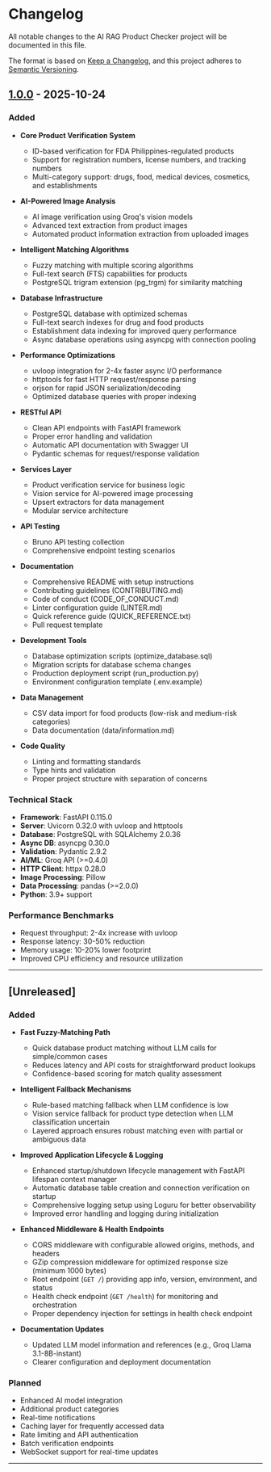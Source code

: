 # Changelog

All notable changes to the AI RAG Product Checker project will be documented in this file.

The format is based on [Keep a Changelog](https://keepachangelog.com/en/1.0.0/),
and this project adheres to [Semantic Versioning](https://semver.org/spec/v2.0.0.html).

## [1.0.0] - 2025-10-24

### Added
- **Core Product Verification System**
  - ID-based verification for FDA Philippines-regulated products
  - Support for registration numbers, license numbers, and tracking numbers
  - Multi-category support: drugs, food, medical devices, cosmetics, and establishments

- **AI-Powered Image Analysis**
  - AI image verification using Groq's vision models
  - Advanced text extraction from product images
  - Automated product information extraction from uploaded images

- **Intelligent Matching Algorithms**
  - Fuzzy matching with multiple scoring algorithms
  - Full-text search (FTS) capabilities for products
  - PostgreSQL trigram extension (pg_trgm) for similarity matching

- **Database Infrastructure**
  - PostgreSQL database with optimized schemas
  - Full-text search indexes for drug and food products
  - Establishment data indexing for improved query performance
  - Async database operations using asyncpg with connection pooling

- **Performance Optimizations**
  - uvloop integration for 2-4x faster async I/O performance
  - httptools for fast HTTP request/response parsing
  - orjson for rapid JSON serialization/decoding
  - Optimized database queries with proper indexing

- **RESTful API**
  - Clean API endpoints with FastAPI framework
  - Proper error handling and validation
  - Automatic API documentation with Swagger UI
  - Pydantic schemas for request/response validation

- **Services Layer**
  - Product verification service for business logic
  - Vision service for AI-powered image processing
  - Upsert extractors for data management
  - Modular service architecture

- **API Testing**
  - Bruno API testing collection
  - Comprehensive endpoint testing scenarios

- **Documentation**
  - Comprehensive README with setup instructions
  - Contributing guidelines (CONTRIBUTING.md)
  - Code of conduct (CODE_OF_CONDUCT.md)
  - Linter configuration guide (LINTER.md)
  - Quick reference guide (QUICK_REFERENCE.txt)
  - Pull request template

- **Development Tools**
  - Database optimization scripts (optimize_database.sql)
  - Migration scripts for database schema changes
  - Production deployment script (run_production.py)
  - Environment configuration template (.env.example)

- **Data Management**
  - CSV data import for food products (low-risk and medium-risk categories)
  - Data documentation (data/information.md)

- **Code Quality**
  - Linting and formatting standards
  - Type hints and validation
  - Proper project structure with separation of concerns

### Technical Stack
- **Framework**: FastAPI 0.115.0
- **Server**: Uvicorn 0.32.0 with uvloop and httptools
- **Database**: PostgreSQL with SQLAlchemy 2.0.36
- **Async DB**: asyncpg 0.30.0
- **Validation**: Pydantic 2.9.2
- **AI/ML**: Groq API (>=0.4.0)
- **HTTP Client**: httpx 0.28.0
- **Image Processing**: Pillow
- **Data Processing**: pandas (>=2.0.0)
- **Python**: 3.9+ support

### Performance Benchmarks
- Request throughput: 2-4x increase with uvloop
- Response latency: 30-50% reduction
- Memory usage: 10-20% lower footprint
- Improved CPU efficiency and resource utilization

---

## [Unreleased]

### Added
- **Fast Fuzzy-Matching Path**
  - Quick database product matching without LLM calls for simple/common cases
  - Reduces latency and API costs for straightforward product lookups
  - Confidence-based scoring for match quality assessment

- **Intelligent Fallback Mechanisms**
  - Rule-based matching fallback when LLM confidence is low
  - Vision service fallback for product type detection when LLM classification uncertain
  - Layered approach ensures robust matching even with partial or ambiguous data

- **Improved Application Lifecycle & Logging**
  - Enhanced startup/shutdown lifecycle management with FastAPI lifespan context manager
  - Automatic database table creation and connection verification on startup
  - Comprehensive logging setup using Loguru for better observability
  - Improved error handling and logging during initialization

- **Enhanced Middleware & Health Endpoints**
  - CORS middleware with configurable allowed origins, methods, and headers
  - GZip compression middleware for optimized response size (minimum 1000 bytes)
  - Root endpoint (`GET /`) providing app info, version, environment, and status
  - Health check endpoint (`GET /health`) for monitoring and orchestration
  - Proper dependency injection for settings in health check endpoint

- **Documentation Updates**
  - Updated LLM model information and references (e.g., Groq Llama 3.1-8B-instant)
  - Clearer configuration and deployment documentation

### Planned
- Enhanced AI model integration
- Additional product categories
- Real-time notifications
- Caching layer for frequently accessed data
- Rate limiting and API authentication
- Batch verification endpoints
- WebSocket support for real-time updates

---

[1.0.0]: https://github.com/Neil-urk12/buytimebackend/releases/tag/v1.0.0
